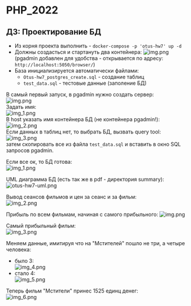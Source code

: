 # PHP_2022
## ДЗ: Проектирование БД

- Из корня проекта выполнить - ```docker-compose -p 'otus-hw7' up -d```
- Должны создасться и стартануть два контейнера:
![img.png](summary/img.png)
  (pgadmin добавлен для удобства - открывается по адресу: ```http://localhost:5050/browser/```)
- База инициализируется автоматически файлами:
  - ```Otus-hw7_postgres_create.sql``` - создание таблиц
  - ```test_data.sql``` - тестовые данные (заполение БД)

В самый первый запуск, в pgadmin нужно создать сервер:  
![img.png](summary/img_8.png)  
Задать имя:  
![img_1.png](summary/img_9.png)  
В host указать имя контейнера БД (не контейнера pgadmin!):  
![img_2.png](summary/img_10.png)  
Если данных в таблиц нет, то выбрать БД, вызвать query tool:  
![img_3.png](summary/img_11.png)  
затем скопировать все из файла ```test_data.sql``` и вставить в окно SQL запросов pgadmin.

Если все ок, то БД готова:  
![img_1.png](summary/img_1.png)

UML диаграмма БД (есть так же в pdf - директория summary):  
![otus-hw7-uml.png](summary/otus-hw7-uml.png)

Вывод сеансов фильмов и цен за сеанс и за фильм:  
![img_2.png](summary/img_2.png)

Прибыль по всем фильмам, начиная с самого прибыльного:
![img.png](summary/img_12.png)

Самый прибыльный фильм:  
![img_3.png](summary/img_3.png)

Меняем данные, имитируя что на "Мстителей" пошло не три, а четыре человека:
- было 3:  
![img_4.png](summary/img_4.png)
- стало 4:  
![img_5.png](summary/img_5.png)

Теперь фильм "Мстители" принес 1525 единц денег:  
![img_6.png](summary/img_6.png)

